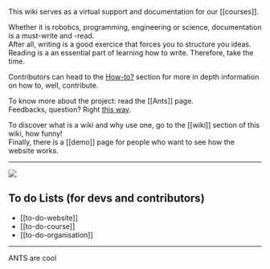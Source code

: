 This wiki serves as a virtual support and documentation for our [[courses]].

Whether it is robotics, programming, engineering or science, documentation is a must-write and -read.  
After all, writing is a good exercice that forces you to structure you ideas.
Reading is a an essential part of learning how to write. Therefore, take the time.


Contributors can head to the [How-to?](howto) section for more in depth information on how to, well, contribute.

To know more about the project: read the [[Ants]] page.  
Feedbacks, question? Right [this way](/#contact).

To discover what is a wiki and why use one, go to the [[wiki]] section of this wiki, how funny!  
Finally, there is a [[demo]] page for people who want to see how the website works. 
<hr>

<img src="https://upload.wikimedia.org/wikipedia/commons/thumb/0/02/Ant_(Jacob_Eckert).svg/2000px-Ant_(Jacob_Eckert).svg.png" style=" max-width: 100px; max-length: 100px">


## To do Lists (for devs and contributors)

- [[to-do-website]]
- [[to-do-course]]
- [[to-do-organisation]]

<hr>

 ANTS are cool